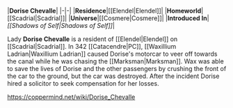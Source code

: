 |**Dorise Chevalle**|
|-|-|
|**Residence**|[[Elendel\|Elendel]]|
|**Homeworld**|[[Scadrial\|Scadrial]]|
|**Universe**|[[Cosmere\|Cosmere]]|
|**Introduced In**|*[[Shadows of Self\|Shadows of Self]]*|

Lady **Dorise Chevalle** is a resident of [[Elendel\|Elendel]] on [[Scadrial\|Scadrial]].
In 342 [[Catacendre\|PC]], [[Waxillium Ladrian\|Waxillium Ladrian]] caused Dorise's motorcar to veer off towards the canal while he was chasing the [[Marksman\|Marksman]]. Wax was able to save the lives of Dorise and the other passengers by crushing the front of the car to the ground, but the car was destroyed.
After the incident Dorise hired a solicitor to seek compensation for her losses.



https://coppermind.net/wiki/Dorise_Chevalle